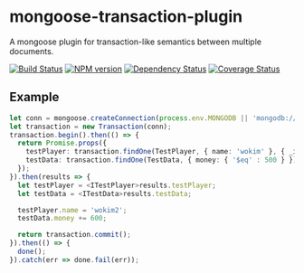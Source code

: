 # mongoose-transaction-plugin
A mongoose plugin for transaction-like semantics between multiple documents.

[![Build Status](https://api.travis-ci.org/spearhead-ea/mongoose-transaction-plugin.svg?branch=master)](https://travis-ci.org/spearhead-ea/mongoose-transaction-plugin)
[![NPM version](https://badge.fury.io/js/mongoose-transaction-plugin.svg)](http://badge.fury.io/js/mongoose-transaction-plugin)
[![Dependency Status](https://david-dm.org/spearhead-ea/mongoose-transaction-plugin/status.svg)](https://david-dm.org/spearhead-ea/mongoose-transaction-plugin)
[![Coverage Status](https://coveralls.io/repos/github/spearhead-ea/mongoose-transaction-plugin/badge.svg?branch=feat-1.0)](https://coveralls.io/github/spearhead-ea/mongoose-transaction-plugin?branch=feat-1.0)

## Example
```typescript
let conn = mongoose.createConnection(process.env.MONGODB || 'mongodb://192.168.99.100:27017');
let transaction = new Transaction(conn);
transaction.begin().then(() => {
  return Promise.props({
    testPlayer: transaction.findOne(TestPlayer, { name: 'wokim' }, { _id: 1, name: 1 }),
    testData: transaction.findOne(TestData, { money: { '$eq' : 500 } })
  });
}).then(results => {
  let testPlayer = <ITestPlayer>results.testPlayer;
  let testData = <ITestData>results.testData;

  testPlayer.name = 'wokim2';
  testData.money += 600;

  return transaction.commit();
}).then(() => {
  done();
}).catch(err => done.fail(err));
```

